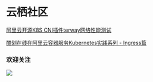 # 云栖社区
[阿里云开源K8S CNI插件terway网络性能测试](https://yq.aliyun.com/articles/696639?spm=a2c4e.11153940.bloghomeflow.62.2b9f291als77PA&do=login&accounttraceid=ea8e5d9d-befd-49b7-822a-3a8f413bb2e7)  

[酷划在线在阿里云容器服务Kubernetes实践系列 - Ingress篇](https://yq.aliyun.com/articles/699445?spm=a2c4e.11163080.searchblog.9.764b2ec109mQMR)

### 欢迎关注
<a id="jump_10"></a>
![](http://oss.zrbcool.top/Fv816XFbZB2JQazo5LHBoy2_SGVz)
